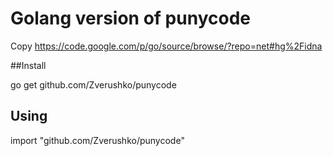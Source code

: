 # Golang version of punycode

Copy https://code.google.com/p/go/source/browse/?repo=net#hg%2Fidna

##Install

go get github.com/Zverushko/punycode

## Using

import "github.com/Zverushko/punycode"
